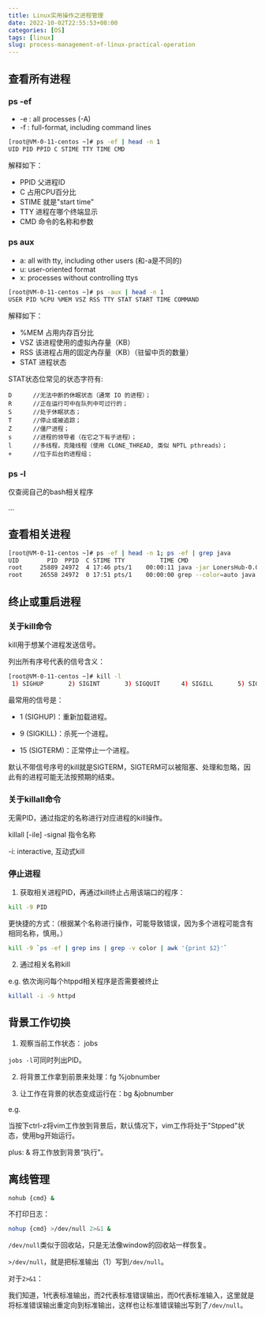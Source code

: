 ```yaml
---
title: Linux实用操作之进程管理 
date: 2022-10-02T22:55:53+08:00
categories: [OS]
tags: [linux]
slug: process-management-of-linux-practical-operation
---
```


## 查看所有进程

### ps -ef

- -e : all processes (-A)
- -f : full-format, including command lines

```bash
[root@VM-0-11-centos ~]# ps -ef | head -n 1
UID PID PPID C STIME TTY TIME CMD
```

解释如下：
- PPID  父进程ID
- C 占用CPU百分比
- STIME 就是"start time"
- TTY 进程在哪个终端显示
- CMD 命令的名称和参数

### ps aux

- a: all with tty, including other users (和-a是不同的)
- u: user-oriented format
- x: processes without controlling ttys

```bash
[root@VM-0-11-centos ~]# ps -aux | head -n 1
USER PID %CPU %MEM VSZ RSS TTY STAT START TIME COMMAND
```

解释如下：

- %MEM 占用内存百分比
- VSZ 该进程使用的虚拟內存量（KB）
- RSS 该进程占用的固定內存量（KB）（驻留中页的数量）
- STAT 进程状态

STAT状态位常见的状态字符有:
```
D      //无法中断的休眠状态（通常 IO 的进程）； 
R      //正在运行可中在队列中可过行的； 
S      //处于休眠状态； 
T      //停止或被追踪； 
Z      //僵尸进程； 
s      //进程的领导者（在它之下有子进程）； 
l      //多线程，克隆线程（使用 CLONE_THREAD, 类似 NPTL pthreads）； 
+      //位于后台的进程组；
```

### ps -l

仅查阅自己的bash相关程序

...

## 查看相关进程

```bash
[root@VM-0-11-centos ~]# ps -ef | head -n 1; ps -ef | grep java
UID        PID  PPID  C STIME TTY          TIME CMD
root     25889 24972  4 17:46 pts/1    00:00:11 java -jar LonersHub-0.0.1-SNAPSHOT.jar
root     26558 24972  0 17:51 pts/1    00:00:00 grep --color=auto java
```

## 终止或重启进程

### 关于kill命令

kill用于想某个进程发送信号。

列出所有序号代表的信号含义：

```bash
[root@VM-0-11-centos ~]# kill -l
 1) SIGHUP       2) SIGINT       3) SIGQUIT      4) SIGILL       5) SIGTRAP      6) SIGABRT      7) SIGBUS       8) SIGFPE       9) SIGKILL ......
```

最常用的信号是：

- 1 (SIGHUP)：重新加载进程。

- 9 (SIGKILL)：杀死一个进程。

- 15 (SIGTERM)：正常停止一个进程。

默认不带信号序号的kill就是SIGTERM，SIGTERM可以被阻塞、处理和忽略，因此有的进程可能无法按预期的结束。

### 关于killall命令

无需PID，通过指定的名称进行对应进程的kill操作。

killall [-iIe] -signal 指令名称

-i: interactive, 互动式kill

### 停止进程

1. 获取相关进程PID，再通过kill终止占用该端口的程序：

```bash
kill -9 PID
```

更快捷的方式：（根据某个名称进行操作，可能导致错误，因为多个进程可能含有相同名称，慎用。）

```bash
kill -9 `ps -ef | grep ins | grep -v color | awk '{print $2}'`
```

2. 通过相关名称kill

e.g. 依次询问每个htppd相关程序是否需要被终止

```bash
killall -i -9 httpd
```

## 背景工作切换

1. 观察当前工作状态： jobs

`jobs -l`可同时列出PID。

2. 将背景工作拿到前景来处理：fg %jobnumber

3. 让工作在背景的状态变成运行在：bg &jobnumber

e.g. 

当按下ctrl-z将vim工作放到背景后，默认情况下，vim工作将处于"Stpped"状态，使用bg开始运行。

plus: & 将工作放到背景“执行”。

## 离线管理

```bash
nohub {cmd} &
```

不打印日志：

```bash
nohup {cmd} >/dev/null 2>&1 &
```

`/dev/null`类似于回收站，只是无法像window的回收站一样恢复。

`>/dev/null`，就是把标准输出（1）写到`/dev/null`。

对于`2>&1`：

我们知道，1代表标准输出，而2代表标准错误输出，而0代表标准输入，这里就是将标准错误输出重定向到标准输出，这样也让标准错误输出写到了`/dev/null`。